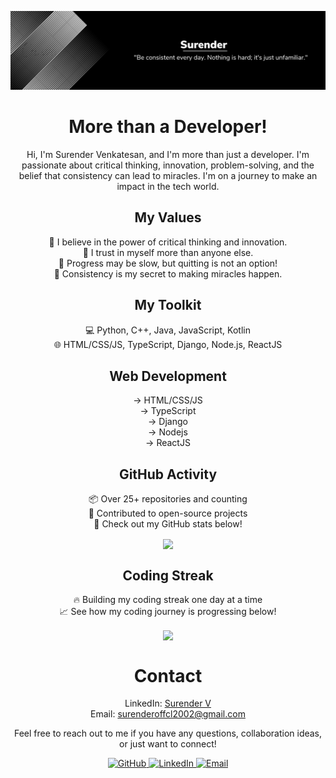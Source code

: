 ![Banner](https://raw.githubusercontent.com/Edmonstone/Edmonstone/main/Banner.png)

<h1 align="center">More than a Developer!</h1>

<p align="center">
  Hi, I'm Surender Venkatesan, and I'm more than just a developer. I'm passionate about critical thinking, innovation, problem-solving, and the belief that consistency can lead to miracles. I'm on a journey to make an impact in the tech world.
</p>


<h2 align="center">My Values</h2>
<p align="center">
  🧠 I believe in the power of critical thinking and innovation.<br>
  🌟 I trust in myself more than anyone else.<br>
  🐢 Progress may be slow, but quitting is not an option!<br>
  🌈 Consistency is my secret to making miracles happen.
</p>

<h2 align="center">My Toolkit</h2>
<p align="center">
  💻 Python, C++, Java, JavaScript, Kotlin<br>
  🌐 HTML/CSS/JS, TypeScript, Django, Node.js, ReactJS
</p>


<h2 align="center">Web Development</h2>
<p align="center">
  -> HTML/CSS/JS<br>
  -> TypeScript<br>
  -> Django<br>
  -> Nodejs<br>
  -> ReactJS
</p>

<h2 align="center">GitHub Activity</h2>
<p align="center">
  📦 Over 25+ repositories and counting<br>
  🚀 Contributed to open-source projects<br>
  🌟 Check out my GitHub stats below!
</p>

<p align="center">
  <img align="center" src="https://github-readme-stats.vercel.app/api?username=Edmonstone&show_icons=true&theme=chartreuse-dark"/>
</p>


<h2 align="center">Coding Streak</h2>
<p align="center">
  🔥 Building my coding streak one day at a time<br>
  📈 See how my coding journey is progressing below!
</p>

<p align="center">
  <img align="center" src="https://github-readme-streak-stats.herokuapp.com/?user=Edmonstone&theme=chartreuse-dark"/>
</p>

<h1 align="center">Contact</h1>
<p align="center">
    LinkedIn: <a href="https://www.linkedin.com/in/surender-venkatesan-72aa17205/">Surender V</a><br>
    Email: <a href="mailto:surenderoffcl2002@gmail.com">surenderoffcl2002@gmail.com</a>
</p>

<p align="center">Feel free to reach out to me if you have any questions, collaboration ideas, or just want to connect!</p>


<div align="center">
    <a href="https://github.com/Edmonstone">
        <img src="https://img.shields.io/badge/-GitHub-181717?style=flat-square&logo=github" alt="GitHub" />
    </a>
    <a href="https://www.linkedin.com/in/surender-venkatesan-72aa17205/">
        <img src="https://img.shields.io/badge/-LinkedIn-0A66C2?style=flat-square&logo=linkedin" alt="LinkedIn" />
    </a>
    <a href="mailto:surenderoffcl2002@gmail.com">
        <img src="https://img.shields.io/badge/-Email-D14836?style=flat-square&logo=gmail&logoColor=white" alt="Email" />
    </a>
</div>
